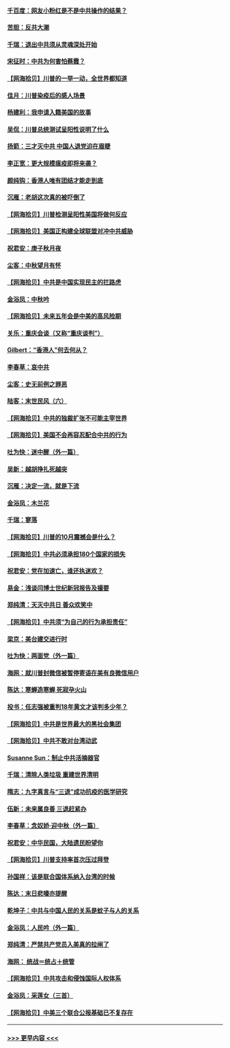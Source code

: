 #### [千百度：网友小粉红是不是中共操作的结果？](../pages/nsc993/n12461025.md?t=10082202) 
#### [苦胆：反共大潮](../pages/nsc993/n12459469.md?t=10082202) 
#### [千瑞：退出中共须从灵魂深处开始](../pages/nsc993/n12459437.md?t=10082202) 
#### [宋征时：中共为何害怕蔡霞？](../pages/nsc993/n12459097.md?t=10082202) 
#### [【网海拾贝】川普的一举一动，全世界都知道](../pages/nsc993/n12458825.md?t=10082202) 
#### [佳月：川普染疫后的感人场景](../pages/nsc993/n12456994.md?t=10082202) 
#### [杨建利：我申请入籍美国的故事](../pages/nsc993/n12455635.md?t=10082202) 
#### [吴侃：川普总统测试呈阳性说明了什么](../pages/nsc993/n12451869.md?t=10082202) 
#### [扬箭：三才灭中共 中国人退党迫在眉睫](../pages/nsc993/n12451842.md?t=10082202) 
#### [李正宽：更大规模瘟疫即将来袭？](../pages/nsc993/n12451455.md?t=10082202) 
#### [颜纯钩：香港人唯有团结才能走到底](../pages/nsc993/n12450870.md?t=10082202) 
#### [沉雁：老胡这次真的被吓倒了](../pages/nsc993/n12449796.md?t=10082202) 
#### [【网海拾贝】川普检测呈阳性美国将做何反应](../pages/nsc993/n12449042.md?t=10082202) 
#### [【网海拾贝】美国正构建全球联盟对冲中共威胁](../pages/nsc993/n12446580.md?t=10082202) 
#### [祝君安：庚子秋月夜](../pages/nsc993/n12445870.md?t=10082202) 
#### [尘客：中秋望月有怀](../pages/nsc993/n12444632.md?t=10082202) 
#### [【网海拾贝】中共是中国实现民主的拦路虎](../pages/nsc993/n12443573.md?t=10082202) 
#### [金浴凤：中秋吟](../pages/nsc993/n12441773.md?t=10082202) 
#### [【网海拾贝】未来五年会是中美的高风险期](../pages/nsc993/n12440760.md?t=10082202) 
#### [关乐：重庆会谈（又称“重庆谈判”）](../pages/nsc993/n12437525.md?t=10082202) 
#### [Gilbert：“香港人”何去何从？](../pages/nsc993/n12435894.md?t=10082202) 
#### [李春草：哀中共](../pages/nsc993/n12435874.md?t=10082202) 
#### [尘客：史无前例之罪恶](../pages/nsc993/n12435762.md?t=10082202) 
#### [陆客：末世民风（六）](../pages/nsc993/n12435354.md?t=10082202) 
#### [【网海拾贝】中共的独裁扩张不可能主宰世界](../pages/nsc993/n12435151.md?t=10082202) 
#### [【网海拾贝】美国不会再容忍配合中共的行为](../pages/nsc993/n12433808.md?t=10082202) 
#### [吐为快：迷中醒（外一篇）](../pages/nsc993/n12433585.md?t=10082202) 
#### [吴新：越胡挣扎死越突](../pages/nsc993/n12433562.md?t=10082202) 
#### [沉雁：决定一流，就是下流](../pages/nsc993/n12432128.md?t=10082202) 
#### [金浴凤：木兰花](../pages/nsc993/n12432124.md?t=10082202) 
#### [千瑞：寥落](../pages/nsc993/n12432071.md?t=10082202) 
#### [【网海拾贝】川普的10月震撼会是什么？](../pages/nsc993/n12431624.md?t=10082202) 
#### [【网海拾贝】中共必须承担180个国家的损失](../pages/nsc993/n12428893.md?t=10082202) 
#### [祝君安：党在加速亡，谁还执迷欢？](../pages/nsc993/n12428652.md?t=10082202) 
#### [易金：浅谈闫博士世纪新冠报告及撮要](../pages/nsc993/n12426822.md?t=10082202) 
#### [郑纯清：天灭中共日 善众欢笑中](../pages/nsc993/n12426784.md?t=10082202) 
#### [【网海拾贝】中共须“为自己的行为承担责任”](../pages/nsc993/n12426067.md?t=10082202) 
#### [梁京：美台建交进行时](../pages/nsc993/n12424066.md?t=10082202) 
#### [吐为快：两面党（外一篇）](../pages/nsc993/n12424043.md?t=10082202) 
#### [海网：就川普封微信被暂停寄语在美有良微信用户](../pages/nsc993/n12424021.md?t=10082202) 
#### [陈达：寒蝉造寒蝉 死寂孕火山](../pages/nsc993/n12423958.md?t=10082202) 
#### [投书：任志强被重判18年黄文才该判多少年？](../pages/nsc993/n12423672.md?t=10082202) 
#### [【网海拾贝】中共是世界最大的黑社会集团](../pages/nsc993/n12423543.md?t=10082202) 
#### [【网海拾贝】中共不敢对台湾动武](../pages/nsc993/n12421418.md?t=10082202) 
#### [Susanne Sun：制止中共活摘器官](../pages/nsc993/n12419654.md?t=10082202) 
#### [千瑞：清除人类垃圾 重建世界清明](../pages/nsc993/n12419414.md?t=10082202) 
#### [隋志：九字真言与“三退”成功抗疫的医学研究](../pages/nsc993/n12419248.md?t=10082202) 
#### [伍新：未来属良善 三退赶紧办](../pages/nsc993/n12418496.md?t=10082202) 
#### [李春草：念奴娇·迎中秋（外一篇）](../pages/nsc993/n12418465.md?t=10082202) 
#### [祝君安：中华民国，大陆遗民盼望你](../pages/nsc993/n12418089.md?t=10082202) 
#### [【网海拾贝】川普支持率首次压过拜登](../pages/nsc993/n12418050.md?t=10082202) 
#### [孙国祥：该是联合国体系纳入台湾的时候](../pages/nsc993/n12417369.md?t=10082202) 
#### [陈达：末日悲嚎亦提醒](../pages/nsc993/n12416736.md?t=10082202) 
#### [乾坤子：中共与中国人民的关系是蚊子与人的关系](../pages/nsc993/n12416632.md?t=10082202) 
#### [金浴凤：人民吟（外一篇）](../pages/nsc993/n12416567.md?t=10082202) 
#### [郑纯清：严禁共产党员入美真的拉闸了](../pages/nsc993/n12416550.md?t=10082202) 
#### [海网： 统战＝统占＋统管](../pages/nsc993/n12416404.md?t=10082202) 
#### [【网海拾贝】中共攻击和侵蚀国际人权体系](../pages/nsc993/n12416250.md?t=10082202) 
#### [金浴凤：采莲女（三首）](../pages/nsc993/n12415517.md?t=10082202) 
#### [【网海拾贝】中美三个联合公报基础已不复存在](../pages/nsc993/n12415054.md?t=10082202) 

----
#### [ >>> 更早内容 <<< ](../indexes/nsc993-earlier.md)

